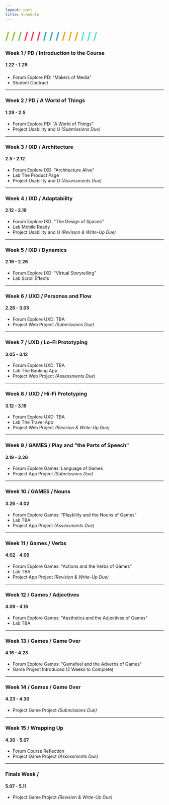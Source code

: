 ```yaml
---
layout: post
title: Schedule
---
```


<div style="margin: 25px 0;">
  <span style="color: #8FBE36; font-size: xx-large; font-weight: bold">/ / / </span>
  <span style="color: #FC315A; font-size: xx-large; font-weight: bold">/ / / </span>
  <span style="color: #33A3C1; font-size: xx-large; font-weight: bold">/ / / </span>
  <span style="color: #F5A205; font-size: xx-large; font-weight: bold">/ / / </span>
  <span style="color: #53DFD3; font-size: xx-large; font-weight: bold">/ / /</span>
</div>

### Week 1 / PD / Introduction to the Course
##### 1.22 - 1.29
- <span class="label label-forum">Forum</span> Explore PD: "Makers of Media"
- Student Contract

<hr>

### Week 2 / PD / A World of Things
#### 1.29 - 2.5
- <span class="label label-forum">Forum</span> Explore PD: "A World of Things"
- <span class="label label-project">Project</span> Usability and U _(Submissions Due)_

<hr>

### Week 3 / IXD / Architecture
#### 2.5 - 2.12
- <span class="label label-forum">Forum</span> Explore IXD: "Architecture Alive"
- <span class="label label-lab">Lab</span> The Product Page
- <span class="label label-project">Project</span> Usability and U _(Assessments Due)_

<hr>

### Week 4 / IXD / Adaptability
#### 2.12 - 2.19
- <span class="label label-forum">Forum</span> Explore IXD: "The Design of Spaces"
- <span class="label label-lab">Lab</span> Mobile Ready
- <span class="label label-project">Project</span> Usability and U _(Revision & Write-Up Due)_

<hr>

### Week 5 / IXD / Dynamics
#### 2.19 - 2.26
- <span class="label label-forum">Forum</span> Explore IXD: "Virtual Storytelling"
- <span class="label label-lab">Lab</span> Scroll Effects

<hr>

### Week 6 / UXD / Personas and Flow
#### 2.26 - 3.05
- <span class="label label-forum">Forum</span> Explore UXD: TBA
- <span class="label label-project">Project</span> Web Project _(Submissions Due)_

<hr>

### Week 7 / UXD / Lo-Fi Prototyping
#### 3.05 - 3.12
- <span class="label label-forum">Forum</span> Explore UXD: TBA
- <span class="label label-lab">Lab</span> The Banking App
- <span class="label label-project">Project</span> Web Project _(Assessments Due)_

<hr>

### Week 8 / UXD / Hi-Fi Prototyping
#### 3.12 - 3.19
- <span class="label label-forum">Forum</span> Explore UXD: TBA
- <span class="label label-lab">Lab</span> The Travel App
- <span class="label label-project">Project</span> Web Project _(Revision & Write-Up Due)_

<hr>

### Week 9 / GAMES / Play and "the Parts of Speech"
#### 3.19 - 3.26
- <span class="label label-forum">Forum</span> Explore Games: Language of Games
- <span class="label label-project">Project</span> App Project _(Submissions Due)_

<hr>

### Week 10 / GAMES / Nouns
#### 3.26 - 4.02
- <span class="label label-forum">Forum</span> Explore Games: "Playbility and the Nouns of Games"
- <span class="label label-lab">Lab</span> TBA
- <span class="label label-project">Project</span> App Project _(Assessments Due)_

<hr>

### Week 11 / Games / Verbs
#### 4.02 - 4.09
- <span class="label label-forum">Forum</span> Explore Games: "Actions and the Verbs of Games"
- <span class="label label-lab">Lab</span> TBA
- <span class="label label-project">Project</span> App Project _(Revision & Write-Up Due)_

<hr>

### Week 12 / Games / Adjectives
#### 4.09 - 4.16
- <span class="label label-forum">Forum</span> Explore Games: "Aesthetics and the Adjectives of Games"
- <span class="label label-lab">Lab</span> TBA

<hr>

### Week 13 / Games / Game Over
#### 4.16 - 4.23
- <span class="label label-forum">Forum</span> Explore Games: "Gamefeel and the Adverbs of Games"
- Game Project Introduced (2 Weeks to Complete)

<hr>

### Week 14 / Games / Game Over
#### 4.23 - 4.30
- <span class="label label-project">Project</span> Game Project _(Submissions Due)_

<hr>

### Week 15 / Wrapping Up
#### 4.30 - 5.07
- <span class="label label-forum">Forum</span> Course Reflection
- <span class="label label-project">Project</span> Game Project _(Assessments Due)_

<hr>

### Finals Week /
#### 5.07 - 5.11
- <span class="label label-project">Project</span> Game Project _(Revision & Write-Up Due)_
